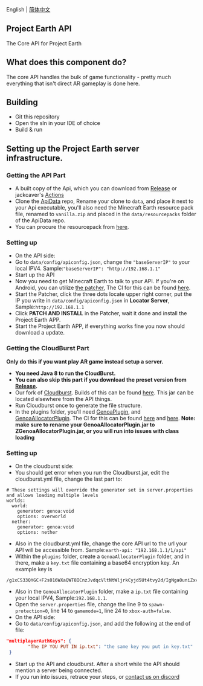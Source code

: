 English | [简体中文](https://github.com/ENDERMANYK/Api/blob/master/README_CN.md)
## Project Earth API
The Core API for Project Earth

## What does this component do?
The core API handles the bulk of game functionality - pretty much everything that isn't direct AR gameplay is done here.

## Building
 - Git this repository
 - Open the sln in your IDE of choice
 - Build & run

## Setting up the Project Earth server infrastructure.

### Getting the API Part

- A built copy of the Api, which you can download from [Release](https://github.com/ENDERMANYK/Api/releases) or jackcaver's [Actions](https://github.com/jackcaver/Api/actions)
- Clone the [ApiData](https://github.com/jackcaver/ApiData) repo, Rename your clone to `data`, and place it next to your Api executable, you'll also need the Minecraft Earth resource pack file, renamed to `vanilla.zip` and placed in the `data/resourcepacks` folder of the ApiData repo. 
- You can procure the resourcepack from [here](https://web.archive.org/web/20210624200250if_/https://cdn.mceserv.net/availableresourcepack/resourcepacks/dba38e59-091a-4826-b76a-a08d7de5a9e2-1301b0c257a311678123b9e7325d0d6c61db3c35).

### Setting up
- On the API side:
- Go to `data/config/apiconfig.json`, change the `"baseServerIP"` to your local IPV4. Sample:`"baseServerIP": "http://192.168.1.1"`
- Start up the API
- Now you need to get Minecraft Earth to talk to your API. If you're on Android, you can utilize [the patcher](https://github.com/Project-Earth-Team/PatcherApp), The CI for this can be found [here](https://ci.rtm516.co.uk/job/ProjectEarth/job/PatcherApp/job/master/lastBuild/).
- Start the Patcher, click the three dots locate upper right corner, put the IP you write in `data/config/apiconfig.json` in **Locator Server**, Sample:`http://192.168.1.1`
- Click **PATCH AND INSTALL** in the Patcher, wait it done and install the Project Earth APP.
- Start the Project Earth APP, if everything works fine you now should download a update.

### Getting the CloudBurst Part
**Only do this if you want play AR game instead setup a server.**
- **You need Java 8 to run the CloudBurst.**
- **You can also skip this part if you download the preset version from [Release](https://github.com/ENDERMANYK/Api/releases).**
- Our fork of [Cloudburst](https://github.com/Project-Earth-Team/Server). Builds of this can be found [here](https://ci.rtm516.co.uk/job/ProjectEarth/job/Server/job/earth-inventory/). This jar can be located elsewhere from the API things.
- Run Cloudburst once to generate the file structure.
- In the plugins folder, you'll need [GenoaPlugin](https://github.com/jackcaver/GenoaPlugin), and [GenoaAllocatorPlugin](https://github.com/jackcaver/GenoaAllocatorPlugin). The CI for this can be found [here](https://github.com/jackcaver/GenoaPlugin/actions/workflows/CI.yml) and [here](https://github.com/jackcaver/GenoaAllocatorPlugin/actions/workflows/CI.yml). **Note: make sure to rename your GenoaAllocatorPlugin.jar to ZGenoaAllocatorPlugin.jar, or you will run into issues with class loading** 
### Setting up
- On the cloudburst side:
- You should get error when you run the Cloudburst.jar, edit the cloudburst.yml file, change the last part to:
```
# These settings will override the generator set in server.properties and allows loading multiple levels
worlds:
  world:
    generator: genoa:void
    options: overworld
  nether:
    generator: genoa:void
    options: nether
```
- Also in the cloudburst.yml file, change the core API url to the url your API will be accessible from. Sample:`earth-api: "192.168.1.1/1/api"`
- Within the `plugins` folder, create a `GenoaAllocatorPlugin` folder, and in there, make a `key.txt` file containing a base64 encryption key. An example key is
 ```
/g1xCS33QYGC+F2s016WXaQWT8ICnzJvdqcVltNtWljrkCyjd5Ut4tvy2d/IgNga0uniZxv/t0hELdZmvx+cdA==
```
- Also in the `GenoaAllocatorPlugin` folder, make a `ip.txt` file containing your local IPV4, Sample:`192.168.1.1`.
- Open the `server.properties` file, change the line 9 to `spawn-protection=0`, line 14 to `gamemode=1`, line 24 to `xbox-auth=false`.
- On the API side:
- Go to `data/config/apiconfig.json`, and add the following at the end of file:
```json
"multiplayerAuthKeys": {
        "The IP YOU PUT IN ip.txt": "the same key you put in key.txt"
 }
```
- Start up the API and cloudburst. After a short while the API should mention a server being connected.
- If you run into issues, retrace your steps, or [contact us on discord](https://discord.gg/Zf9aYZACU4)
